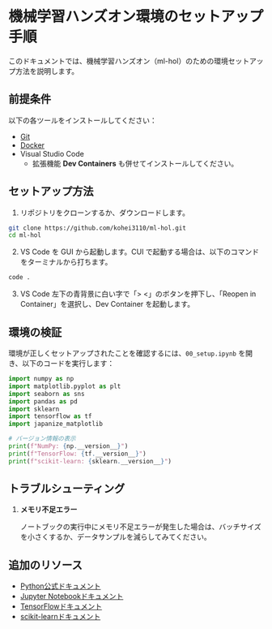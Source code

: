 # 機械学習ハンズオン環境のセットアップ手順

このドキュメントでは、機械学習ハンズオン（ml-hol）のための環境セットアップ方法を説明します。

## 前提条件

以下の各ツールをインストールしてください：

- [Git](https://git-scm.com/downloads)
- [Docker](https://www.docker.com/)
- Visual Studio Code
   - 拡張機能 **Dev Containers** も併せてインストールしてください。

## セットアップ方法

1. リポジトリをクローンするか、ダウンロードします。

```bash
git clone https://github.com/kohei3110/ml-hol.git
cd ml-hol
```

2. VS Code を GUI から起動します。CUI で起動する場合は、以下のコマンドをターミナルから打ちます。

```bash
code .
```

3. VS Code 左下の青背景に白い字で「> <」のボタンを押下し、「Reopen in Container」を選択し、Dev Container を起動します。

## 環境の検証

環境が正しくセットアップされたことを確認するには、`00_setup.ipynb` を開き、以下のコードを実行します：

```python
import numpy as np
import matplotlib.pyplot as plt
import seaborn as sns
import pandas as pd
import sklearn
import tensorflow as tf
import japanize_matplotlib

# バージョン情報の表示
print(f"NumPy: {np.__version__}")
print(f"TensorFlow: {tf.__version__}")
print(f"scikit-learn: {sklearn.__version__}")
```

## トラブルシューティング

1. **メモリ不足エラー**

   ノートブックの実行中にメモリ不足エラーが発生した場合は、バッチサイズを小さくするか、データサンプルを減らしてみてください。

## 追加のリソース

- [Python公式ドキュメント](https://docs.python.org/)
- [Jupyter Notebookドキュメント](https://jupyter-notebook.readthedocs.io/)
- [TensorFlowドキュメント](https://www.tensorflow.org/api_docs)
- [scikit-learnドキュメント](https://scikit-learn.org/stable/)
